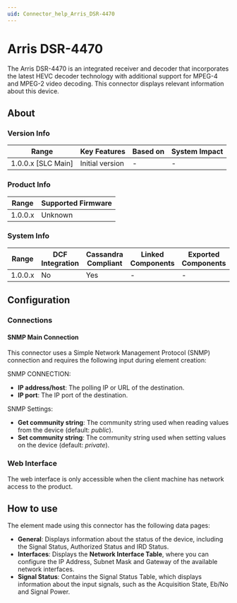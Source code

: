 ```yaml
---
uid: Connector_help_Arris_DSR-4470
---
```


# Arris DSR-4470

The Arris DSR-4470 is an integrated receiver and decoder that incorporates the latest HEVC decoder technology with additional support for MPEG-4 and MPEG-2 video decoding. This connector displays relevant information about this device.

## About

### Version Info

| Range                | Key Features     | Based on     | System Impact     |
|----------------------|------------------|--------------|-------------------|
| 1.0.0.x \[SLC Main\] | Initial version  | \-           | \-                |

### Product Info

| Range     | Supported Firmware     |
|-----------|------------------------|
| 1.0.0.x   | Unknown                |

### System Info

| Range     | DCF Integration     | Cassandra Compliant     | Linked Components     | Exported Components     |
|-----------|---------------------|-------------------------|-----------------------|-------------------------|
| 1.0.0.x   | No                  | Yes                     | \-                    | \-                      |

## Configuration

### Connections

#### SNMP Main Connection

This connector uses a Simple Network Management Protocol (SNMP) connection and requires the following input during element creation:

SNMP CONNECTION:

- **IP address/host**: The polling IP or URL of the destination.
- **IP port**: The IP port of the destination.

SNMP Settings:

- **Get community string**: The community string used when reading values from the device (default: *public*).
- **Set community string**: The community string used when setting values on the device (default: *private*).

### Web Interface

The web interface is only accessible when the client machine has network access to the product.

## How to use

The element made using this connector has the following data pages:

- **General**: Displays information about the status of the device, including the Signal Status, Authorized Status and IRD Status.
- **Interfaces**: Displays the **Network Interface Table**, where you can configure the IP Address, Subnet Mask and Gateway of the available network interfaces.
- **Signal Status**: Contains the Signal Status Table, which displays information about the input signals, such as the Acquisition State, Eb/No and Signal Power.
